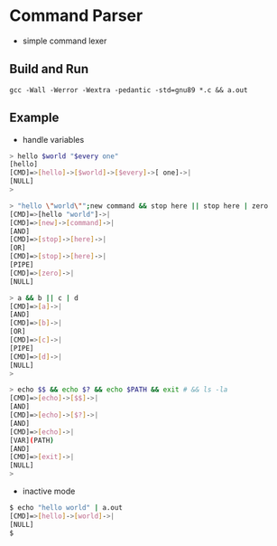# Command Parser

- simple command lexer

## Build and Run

`gcc -Wall -Werror -Wextra -pedantic -std=gnu89 *.c && a.out`

## Example

- handle variables

```bash
> hello $world "$every one"
[hello]
[CMD]=>[hello]->[$world]->[$every]->[ one]->|
[NULL]
> 
```

```bash
> "hello \"world\"";new command && stop here || stop here | zero
[CMD]=>[hello "world"]->|
[CMD]=>[new]->[command]->|
[AND]
[CMD]=>[stop]->[here]->|
[OR]
[CMD]=>[stop]->[here]->|
[PIPE]
[CMD]=>[zero]->|
[NULL]
```

```bash
> a && b || c | d
[CMD]=>[a]->|
[AND]
[CMD]=>[b]->|
[OR]
[CMD]=>[c]->|
[PIPE]
[CMD]=>[d]->|
[NULL]
> 
```

```bash
> echo $$ && echo $? && echo $PATH && exit # && ls -la
[CMD]=>[echo]->[$$]->|
[AND]
[CMD]=>[echo]->[$?]->|
[AND]
[CMD]=>[echo]->|
[VAR](PATH)
[AND]
[CMD]=>[exit]->|
[NULL]
> 
```

- inactive mode

```bash
$ echo "hello world" | a.out
[CMD]=>[hello]->[world]->|
[NULL]
$
```

